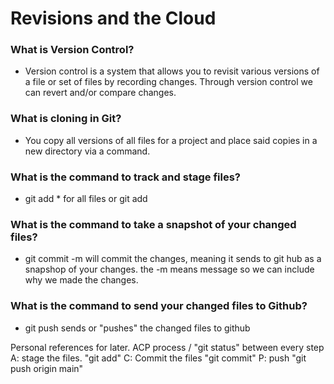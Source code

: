 # Revisions and the Cloud

### What is Version Control?

* Version control is a system that allows you to revisit various versions of a file or set of files by recording changes. Through version control we can revert and/or compare changes. 

### What is cloning in Git?

* You copy all versions of all files for a project and place said copies in a new directory via a command.

### What is the command to track and stage files?

* git add * for all files or git add <filename>

### What is the command to take a snapshot of your changed files?

* git commit -m  will commit the changes, meaning it sends to git hub as a snapshop of your changes. the -m means message so we can include why we made the changes. 

### What is the command to send your changed files to Github?

* git push sends or "pushes" the changed files to github


Personal references for later.
ACP process / "git status" between every step
A: stage the files. "git add"
C: Commit the files "git commit"
P: push  "git push origin main"
